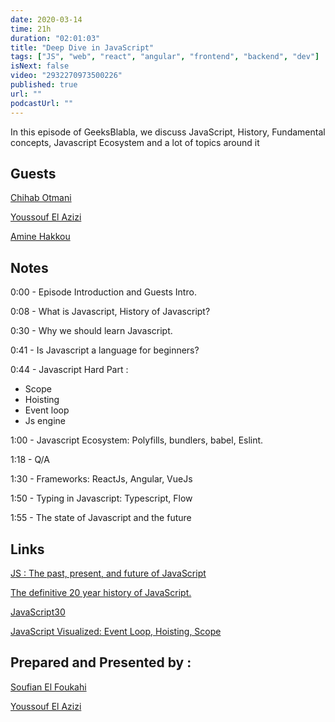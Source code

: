 ```yaml
---
date: 2020-03-14
time: 21h
duration: "02:01:03"
title: "Deep Dive in JavaScript"
tags: ["JS", "web", "react", "angular", "frontend", "backend", "dev"]
isNext: false
video: "2932270973500226"
published: true
url: ""
podcastUrl: ""
---
```


In this episode of GeeksBlabla, we discuss JavaScript, History, Fundamental concepts, Javascript Ecosystem and a lot of topics around it

## Guests

[Chihab Otmani](https://chihab.dev/)

[Youssouf El Azizi](https://elazizi.com/)

[Amine Hakkou](https://www.hakkou.me/)

## Notes

0:00 - Episode Introduction and Guests Intro.

0:08 - What is Javascript, History of Javascript?

0:30 - Why we should learn Javascript.

0:41 - Is Javascript a language for beginners?

0:44 - Javascript Hard Part :

- Scope
- Hoisting
- Event loop
- Js engine

1:00 - Javascript Ecosystem: Polyfills, bundlers, babel, Eslint.

1:18 - Q/A

1:30 - Frameworks: ReactJs, Angular, VueJs

1:50 - Typing in Javascript: Typescript, Flow

1:55 - The state of Javascript and the future

## Links

[JS : The past, present, and future of JavaScript](https://javascriptair.com/episodes/2016-10-05/)

[The definitive 20 year history of JavaScript.](https://zenodo.org/record/3707008#.Xm5bmZNKjRY)

[JavaScript30](https://javascript30.com/)

[JavaScript Visualized: Event Loop, Hoisting, Scope](https://dev.to/lydiahallie/javascript-visualized-event-loop-3dif)

## Prepared and Presented by :

[Soufian El Foukahi](https://twitter.com/souffanda/)

[Youssouf El Azizi](https://elazizi.com/)
